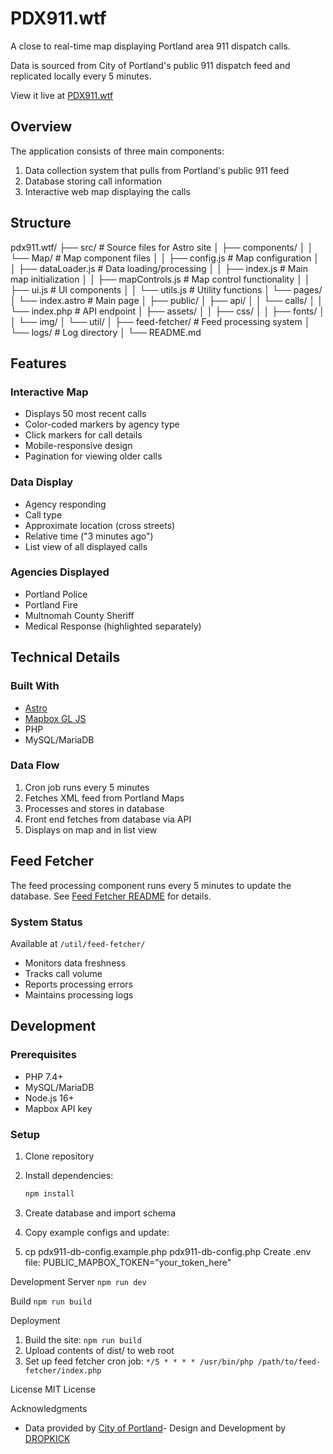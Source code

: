 # PDX911.wtf

A close to real-time map displaying Portland area 911 dispatch calls.

Data is sourced from City of Portland's public 911 dispatch feed and replicated locally every 5 minutes.

View it live at [PDX911.wtf](https://pdx911.wtf)

## Overview

The application consists of three main components:

1. Data collection system that pulls from Portland's public 911 feed
2. Database storing call information
3. Interactive web map displaying the calls

## Structure

pdx911.wtf/
├── src/ # Source files for Astro site
│ ├── components/
│ │ └── Map/ # Map component files
│ │ ├── config.js # Map configuration
│ │ ├── dataLoader.js # Data loading/processing
│ │ ├── index.js # Main map initialization
│ │ ├── mapControls.js # Map control functionality
│ │ ├── ui.js # UI components
│ │ └── utils.js # Utility functions
│ └── pages/
│ └── index.astro # Main page
│
├── public/
│ ├── api/
│ │ └── calls/
│ │ └── index.php # API endpoint
│ ├── assets/
│ │ ├── css/
│ │ ├── fonts/
│ │ └── img/
│ └── util/
│ ├── feed-fetcher/ # Feed processing system
│ └── logs/ # Log directory
│
└── README.md

## Features

### Interactive Map

- Displays 50 most recent calls
- Color-coded markers by agency type
- Click markers for call details
- Mobile-responsive design
- Pagination for viewing older calls

### Data Display

- Agency responding
- Call type
- Approximate location (cross streets)
- Relative time ("3 minutes ago")
- List view of all displayed calls

### Agencies Displayed

- Portland Police
- Portland Fire
- Multnomah County Sheriff
- Medical Response (highlighted separately)

## Technical Details

### Built With

- [Astro](https://astro.build)
- [Mapbox GL JS](https://docs.mapbox.com/mapbox-gl-js/guides/)
- PHP
- MySQL/MariaDB

### Data Flow

1. Cron job runs every 5 minutes
2. Fetches XML feed from Portland Maps
3. Processes and stores in database
4. Front end fetches from database via API
5. Displays on map and in list view

## Feed Fetcher

The feed processing component runs every 5 minutes to update the database. See [Feed Fetcher README](util/feed-fetcher/README.md) for details.

### System Status

Available at `/util/feed-fetcher/`

- Monitors data freshness
- Tracks call volume
- Reports processing errors
- Maintains processing logs

## Development

### Prerequisites

- PHP 7.4+
- MySQL/MariaDB
- Node.js 16+
- Mapbox API key

### Setup

1. Clone repository
2. Install dependencies:

   ```bash
   npm install
   ```

3. Create database and import schema
4. Copy example configs and update:
5. cp pdx911-db-config.example.php pdx911-db-config.php
Create .env file:
PUBLIC_MAPBOX_TOKEN="your_token_here"

Development Server
`npm run dev`

Build
`npm run build`

Deployment

1. Build the site:
`npm run build`
2. Upload contents of dist/ to web root
3. Set up feed fetcher cron job:
`*/5 * * * * /usr/bin/php /path/to/feed-fetcher/index.php`

License
MIT License

Acknowledgments

- Data provided by [City of Portland](https://www.portland.gov/open-data-statistics-and-maps)- Design and Development by [DROPKICK](https://dropkickdesign.com)
